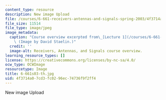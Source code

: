 ```yaml
---
content_type: resource
description: New image Upload
file: /courses/6-661-receivers-antennas-and-signals-spring-2003/4f3714a07cd3fc0296ec74736f9f2ff4_6-661s03-th.jpg
file_size: 11514
file_type: image/jpeg
image_metadata:
  caption: "Course overview excerpted from\_[Lecture 1](/courses/6-661-receivers-antennas-and-signals-spring-2003/pages/lecture-notes).\
    \ (Image by David Staelin.)"
  credit: ''
  image-alt: Receivers, Antennas, and Signals course overview.
learning_resource_types: []
license: https://creativecommons.org/licenses/by-nc-sa/4.0/
ocw_type: OCWImage
resourcetype: Image
title: 6-661s03-th.jpg
uid: 4f3714a0-7cd3-fc02-96ec-74736f9f2ff4
---
```

New image Upload